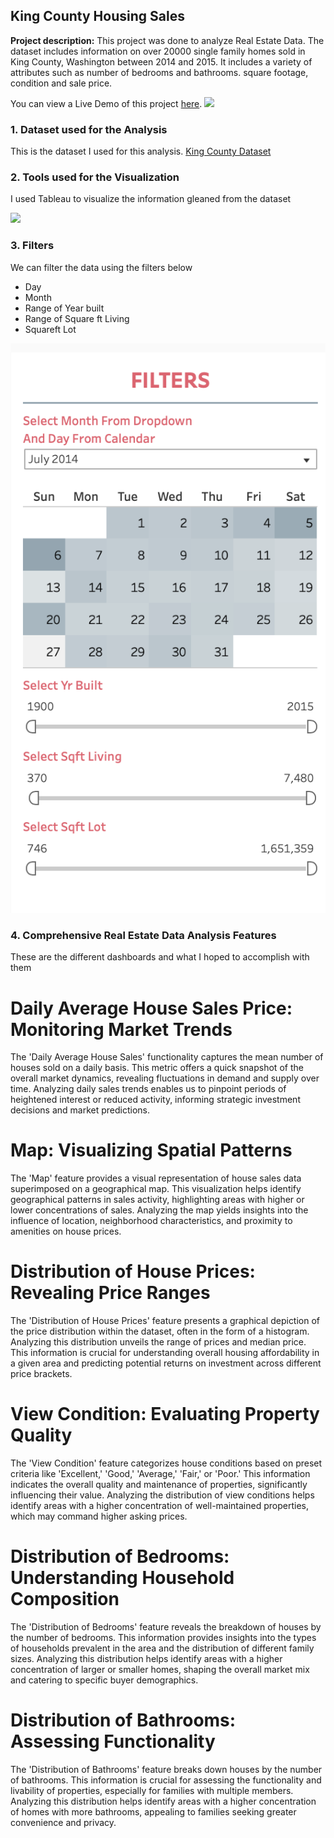 ## King County Housing Sales

**Project description:** This project was done to analyze Real Estate Data. The dataset includes information on over 20000 single family homes sold in King County, Washington between 2014 and 2015. It includes a variety of attributes such as number of bedrooms and bathrooms. square footage, condition and sale price.

You can view a Live Demo of this project [here](https://public.tableau.com/app/profile/temiloluwa.adejuwon/viz/KingCountyHousingSales_17046167950620/KingCountyHouseSales).
<img src="images/1.png?raw=true"/>

### 1. Dataset used for the Analysis

This is the dataset I used for this analysis. [King County Dataset ](/docs/HouseData.xlsx)

### 2. Tools used for the Visualization

I used Tableau to visualize the information gleaned from the dataset

<img src="images/2.png?raw=true"/>

### 3. Filters
We can filter the data using the filters below 
- Day
- Month
- Range of Year built
- Range of Square ft Living
-  Squareft Lot

<img src="images/3.png?raw=true"/>

### 4. Comprehensive Real Estate Data Analysis Features

These are the different dashboards and what I hoped to accomplish with them

# Daily Average House Sales Price: Monitoring Market Trends

The 'Daily Average House Sales' functionality captures the mean number of houses sold on a daily basis. This metric offers a quick snapshot of the overall market dynamics, revealing fluctuations in demand and supply over time. Analyzing daily sales trends enables us to pinpoint periods of heightened interest or reduced activity, informing strategic investment decisions and market predictions.

# Map: Visualizing Spatial Patterns

The 'Map' feature provides a visual representation of house sales data superimposed on a geographical map. This visualization helps identify geographical patterns in sales activity, highlighting areas with higher or lower concentrations of sales. Analyzing the map yields insights into the influence of location, neighborhood characteristics, and proximity to amenities on house prices.

# Distribution of House Prices: Revealing Price Ranges

The 'Distribution of House Prices' feature presents a graphical depiction of the price distribution within the dataset, often in the form of a histogram. Analyzing this distribution unveils the range of prices and median price. This information is crucial for understanding overall housing affordability in a given area and predicting potential returns on investment across different price brackets.

# View Condition: Evaluating Property Quality

The 'View Condition' feature categorizes house conditions based on preset criteria like 'Excellent,' 'Good,' 'Average,' 'Fair,' or 'Poor.' This information indicates the overall quality and maintenance of properties, significantly influencing their value. Analyzing the distribution of view conditions helps identify areas with a higher concentration of well-maintained properties, which may command higher asking prices.

# Distribution of Bedrooms: Understanding Household Composition

The 'Distribution of Bedrooms' feature reveals the breakdown of houses by the number of bedrooms. This information provides insights into the types of households prevalent in the area and the distribution of different family sizes. Analyzing this distribution helps identify areas with a higher concentration of larger or smaller homes, shaping the overall market mix and catering to specific buyer demographics.

# Distribution of Bathrooms: Assessing Functionality

The 'Distribution of Bathrooms' feature breaks down houses by the number of bathrooms. This information is crucial for assessing the functionality and livability of properties, especially for families with multiple members. Analyzing this distribution helps identify areas with a higher concentration of homes with more bathrooms, appealing to families seeking greater convenience and privacy.
